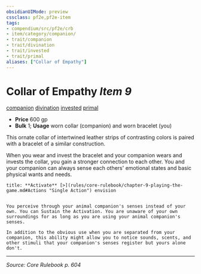 ```yaml
---
obsidianUIMode: preview
cssclass: pf2e,pf2e-item
tags:
- compendium/src/pf2e/crb
- item/category/companion/
- trait/companion
- trait/divination
- trait/invested
- trait/primal
aliases: ["Collar of Empathy"]
---
```

# Collar of Empathy *Item 9*  
[companion](companion.md "Companion Item Trait")  [divination](divination.md "Divination School Trait")  [invested](invested.md "Invested Item Trait")  [primal](primal.md "Primal Tradition Trait")  

- **Price** 600 gp
- **Bulk** 1; **Usage** worn collar (companion) and worn bracelet (you)

This ornate collar of intertwined leather strips of contrasting colors is paired with a bracelet of a similar construction.

When you wear and invest the bracelet and your companion wears and invests the collar, you gain a stronger connection to each other. You and your companion can always sense each others' emotional states and basic physical wants and needs.

```ad-embed-ability
title: **Activate** [>](rules/core-rulebook/chapter-9-playing-the-game.md#Actions "Single Action") envision


You perceive through your animal companion's senses instead of your own. You can Sustain the Activation. You are unaware of your own surroundings for as long as you are using your animal companion's senses.

In addition to the obvious use when you are separated from your companion, this ability might allow you to notice sounds, scents, and other stimuli that your companion's senses register but yours alone don't.
```


---
*Source: Core Rulebook p. 604*